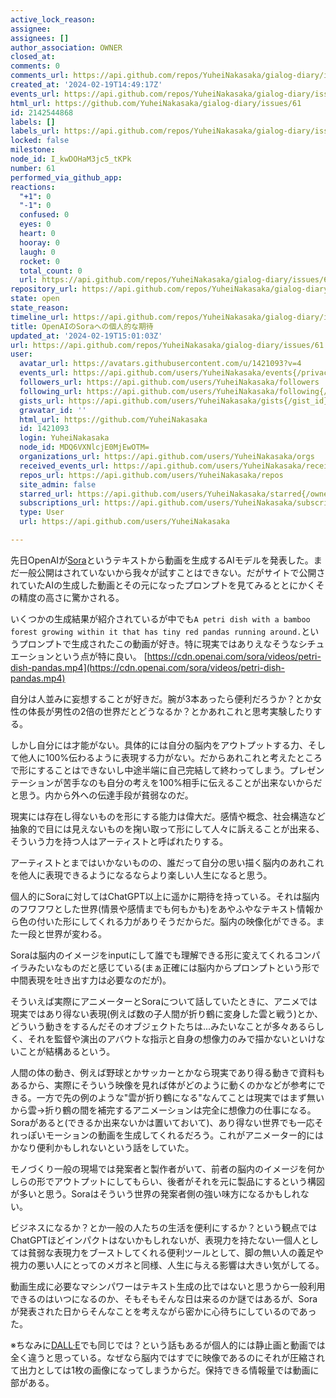 ```yaml
---
active_lock_reason: 
assignee: 
assignees: []
author_association: OWNER
closed_at: 
comments: 0
comments_url: https://api.github.com/repos/YuheiNakasaka/gialog-diary/issues/61/comments
created_at: '2024-02-19T14:49:17Z'
events_url: https://api.github.com/repos/YuheiNakasaka/gialog-diary/issues/61/events
html_url: https://github.com/YuheiNakasaka/gialog-diary/issues/61
id: 2142544868
labels: []
labels_url: https://api.github.com/repos/YuheiNakasaka/gialog-diary/issues/61/labels{/name}
locked: false
milestone: 
node_id: I_kwDOHaM3jc5_tKPk
number: 61
performed_via_github_app: 
reactions:
  "+1": 0
  "-1": 0
  confused: 0
  eyes: 0
  heart: 0
  hooray: 0
  laugh: 0
  rocket: 0
  total_count: 0
  url: https://api.github.com/repos/YuheiNakasaka/gialog-diary/issues/61/reactions
repository_url: https://api.github.com/repos/YuheiNakasaka/gialog-diary
state: open
state_reason: 
timeline_url: https://api.github.com/repos/YuheiNakasaka/gialog-diary/issues/61/timeline
title: OpenAIのSoraへの個人的な期待
updated_at: '2024-02-19T15:01:03Z'
url: https://api.github.com/repos/YuheiNakasaka/gialog-diary/issues/61
user:
  avatar_url: https://avatars.githubusercontent.com/u/1421093?v=4
  events_url: https://api.github.com/users/YuheiNakasaka/events{/privacy}
  followers_url: https://api.github.com/users/YuheiNakasaka/followers
  following_url: https://api.github.com/users/YuheiNakasaka/following{/other_user}
  gists_url: https://api.github.com/users/YuheiNakasaka/gists{/gist_id}
  gravatar_id: ''
  html_url: https://github.com/YuheiNakasaka
  id: 1421093
  login: YuheiNakasaka
  node_id: MDQ6VXNlcjE0MjEwOTM=
  organizations_url: https://api.github.com/users/YuheiNakasaka/orgs
  received_events_url: https://api.github.com/users/YuheiNakasaka/received_events
  repos_url: https://api.github.com/users/YuheiNakasaka/repos
  site_admin: false
  starred_url: https://api.github.com/users/YuheiNakasaka/starred{/owner}{/repo}
  subscriptions_url: https://api.github.com/users/YuheiNakasaka/subscriptions
  type: User
  url: https://api.github.com/users/YuheiNakasaka

---
```

先日OpenAIが[Sora](https://openai.com/sora)というテキストから動画を生成するAIモデルを発表した。まだ一般公開はされていないから我々が試すことはできない。だがサイトで公開されていたAIの生成した動画とその元になったプロンプトを見てみるととにかくその精度の高さに驚かされる。

いくつかの生成結果が紹介されているが中でも`A petri dish with a bamboo forest growing within it that has tiny red pandas running around.`というプロンプトで生成されたこの動画が好き。特に現実ではありえなそうなシチュエーションという点が特に良い。
[https://cdn.openai.com/sora/videos/petri-dish-pandas.mp4](https://cdn.openai.com/sora/videos/petri-dish-pandas.mp4)

自分は人並みに妄想することが好きだ。腕が3本あったら便利だろうか？とか女性の体長が男性の2倍の世界だとどうなるか？とかあれこれと思考実験したりする。

しかし自分には才能がない。具体的には自分の脳内をアウトプットする力、そして他人に100%伝わるように表現する力がない。だからあれこれと考えたところで形にすることはできないし中途半端に自己完結して終わってしまう。プレゼンテーションが苦手なのも自分の考えを100%相手に伝えることが出来ないからだと思う。内から外への伝達手段が貧弱なのだ。

現実には存在し得ないものを形にする能力は偉大だ。感情や概念、社会構造など抽象的で目には見えないものを掬い取って形にして人々に訴えることが出来る、そういう力を持つ人はアーティストと呼ばれたりする。

アーティストとまではいかないものの、誰だって自分の思い描く脳内のあれこれを他人に表現できるようになるならより楽しい人生になると思う。

個人的にSoraに対してはChatGPT以上に遥かに期待を持っている。それは脳内のフワフワとした世界(情景や感情までも何もかも)をあやふやなテキスト情報から色の付いた形にしてくれる力がありそうだからだ。脳内の映像化ができる。また一段と世界が変わる。

Soraは脳内のイメージをinputにして誰でも理解できる形に変えてくれるコンパイラみたいなものだと感じている(まぁ正確には脳内からプロンプトという形で中間表現を吐き出す力は必要なのだが)。

そういえば実際にアニメーターとSoraについて話していたときに、アニメでは現実ではあり得ない表現(例えば数の子人間が折り鶴に変身した雲と戦う)とか、どういう動きをするんだそのオブジェクトたちは...みたいなことが多々あるらしく、それを監督や演出のアバウトな指示と自身の想像力のみで描かないといけないことが結構あるという。

人間の体の動き、例えば野球とかサッカーとかなら現実であり得る動きで資料もあるから、実際にそういう映像を見れば体がどのように動くのかなどが参考にできる。一方で先の例のような"雲が折り鶴になる"なんてことは現実ではまず無いから雲->折り鶴の間を補完するアニメーションは完全に想像力の仕事になる。Soraがあると(できるか出来ないかは置いておいて)、あり得ない世界でも一応それっぽいモーションの動画を生成してくれるだろう。これがアニメーター的にはかなり便利かもしれないという話をしていた。

モノづくり一般の現場では発案者と製作者がいて、前者の脳内のイメージを何かしらの形でアウトプットにしてもらい、後者がそれを元に製品にするという構図が多いと思う。Soraはそういう世界の発案者側の強い味方になるかもしれない。

ビジネスになるか？とか一般の人たちの生活を便利にするか？という観点ではChatGPTほどインパクトはないかもしれないが、表現力を持たない一個人としては貧弱な表現力をブーストしてくれる便利ツールとして、脚の無い人の義足や視力の悪い人にとってのメガネと同様、人生に与える影響は大きい気がしてる。

動画生成に必要なマシンパワーはテキスト生成の比ではないと思うから一般利用できるのはいつになるのか、そもそもそんな日は来るのか謎ではあるが、Soraが発表された日からそんなことを考えながら密かに心待ちにしているのであった。

※ちなみに[DALL·E](https://openai.com/dall-e-3)でも同じでは？という話もあるが個人的には静止画と動画では全く違うと思っている。なぜなら脳内ではすでに映像であるのにそれが圧縮されて出力としては1枚の画像になってしまうからだ。保持できる情報量では動画に部がある。